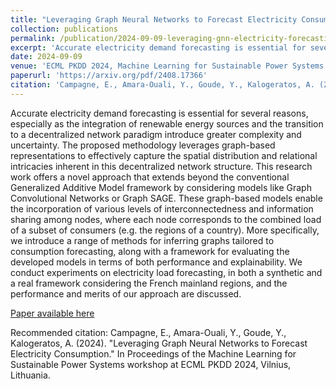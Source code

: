 ```yaml
---
title: "Leveraging Graph Neural Networks to Forecast Electricity Consumption"
collection: publications
permalink: /publication/2024-09-09-leveraging-gnn-electricity-forecasting-1
excerpt: 'Accurate electricity demand forecasting is essential for several reasons, especially as the integration of renewable energy sources and the transition to a decentralized network paradigm introduce greater complexity and uncertainty. The proposed methodology leverages graph-based representations to effectively capture the spatial distribution and relational intricacies inherent in this decentralized network structure. This research work offers a novel approach that extends beyond the conventional Generalized Additive Model framework by considering models like Graph Convolutional Networks or Graph SAGE. These graph-based models enable the incorporation of various levels of interconnectedness and information sharing among nodes, where each node corresponds to the combined load of a subset of consumers (e.g. the regions of a country). More specifically, we introduce a range of methods for inferring graphs tailored to consumption forecasting, along with a framework for evaluating the developed models in terms of both performance and explainability. We conduct experiments on electricity load forecasting, in both a synthetic and a real framework considering the French mainland regions, and the performance and merits of our approach are discussed.'
date: 2024-09-09
venue: 'ECML PKDD 2024, Machine Learning for Sustainable Power Systems (ML4SPS) Workshop'
paperurl: 'https://arxiv.org/pdf/2408.17366'
citation: 'Campagne, E., Amara-Ouali, Y., Goude, Y., Kalogeratos, A. (2024). "Leveraging Graph Neural Networks to Forecast Electricity Consumption." In Proceedings of the Machine Learning for Sustainable Power Systems workshop at ECML PKDD 2024, Vilnius, Lithuania.'
---
```


Accurate electricity demand forecasting is essential for several reasons, especially as the integration of renewable energy sources and the transition to a decentralized network paradigm introduce greater complexity and uncertainty. The proposed methodology leverages graph-based representations to effectively capture the spatial distribution and relational intricacies inherent in this decentralized network structure. This research work offers a novel approach that extends beyond the conventional Generalized Additive Model framework by considering models like Graph Convolutional Networks or Graph SAGE. These graph-based models enable the incorporation of various levels of interconnectedness and information sharing among nodes, where each node corresponds to the combined load of a subset of consumers (e.g. the regions of a country). More specifically, we introduce a range of methods for inferring graphs tailored to consumption forecasting, along with a framework for evaluating the developed models in terms of both performance and explainability. We conduct experiments on electricity load forecasting, in both a synthetic and a real framework considering the French mainland regions, and the performance and merits of our approach are discussed.

[Paper available here](https://arxiv.org/abs/2408.17366)

Recommended citation: Campagne, E., Amara-Ouali, Y., Goude, Y., Kalogeratos, A. (2024). "Leveraging Graph Neural Networks to Forecast Electricity Consumption." In Proceedings of the Machine Learning for Sustainable Power Systems workshop at ECML PKDD 2024, Vilnius, Lithuania.
